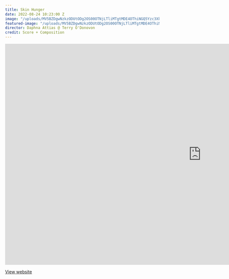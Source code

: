 ```yaml
---
title: Skin Hunger
date: 2022-08-24 10:23:00 Z
image: "/uploads/MV5BZDgwNzkzODUtODg2OS00OTNjLTliMTgtMDE4OThiNGQ5Yzc3XkEyXkFqcGdeQXVyMTQ5ODM3MDA1._V1_.jpg"
featured-image: "/uploads/MV5BZDgwNzkzODUtODg2OS00OTNjLTliMTgtMDE4OThiNGQ5Yzc3XkEyXkFqcGdeQXVyMTQ5ODM3MDA1._V1_.jpg"
director: Daphna Attias @ Terry O'Donovon
credit: Score + Composition
---
```


<div class="responsive-embed  widescreen">
<iframe width="1280" height="720" src="https://www.youtube.com/embed/C7HpdG6KTXk?rel=0&amp;showinfo=0" frameborder="0" allowfullscreen></iframe>
</div>

[View website](https://www.imdb.com/title/tt18378620/?ref_=nm_flmg_com_2)